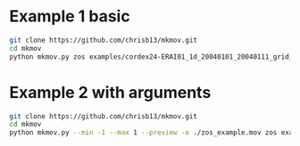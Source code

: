 # Example 1 basic

```Bash
git clone https://github.com/chrisb13/mkmov.git
cd mkmov
python mkmov.py zos examples/cordex24-ERAI01_1d_20040101_20040111_grid_T_2D.nc
```

# Example 2 with arguments
```Bash
git clone https://github.com/chrisb13/mkmov.git
cd mkmov
python mkmov.py --min -1 --max 1 --preview -o ./zos_example.mov zos examples/cordex24-ERAI01_1d_20040101_20040111_grid_T_2D.nc
```
